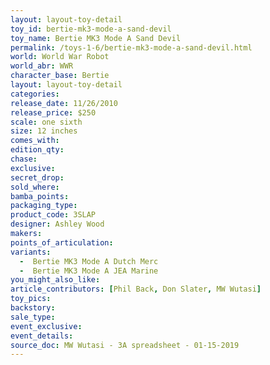 ```yaml
---
layout: layout-toy-detail 
toy_id: bertie-mk3-mode-a-sand-devil
toy_name: Bertie MK3 Mode A Sand Devil
permalink: /toys-1-6/bertie-mk3-mode-a-sand-devil.html
world: World War Robot
world_abr: WWR
character_base: Bertie
layout: layout-toy-detail
categories: 
release_date: 11/26/2010
release_price: $250 
scale: one sixth
size: 12 inches
comes_with: 
edition_qty: 
chase: 
exclusive: 
secret_drop: 
sold_where: 
bamba_points: 
packaging_type: 
product_code: 3SLAP
designer: Ashley Wood
makers: 
points_of_articulation: 
variants: 
  -  Bertie MK3 Mode A Dutch Merc
  -  Bertie MK3 Mode A JEA Marine
you_might_also_like: 
article_contributors: [Phil Back, Don Slater, MW Wutasi]
toy_pics: 
backstory: 
sale_type: 
event_exclusive: 
event_details: 
source_doc: MW Wutasi - 3A spreadsheet - 01-15-2019
---
```

